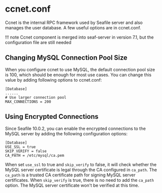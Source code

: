 # ccnet.conf


Ccnet is the internal RPC framework used by Seafile server and also manages the user database. A few useful options are in ccnet.conf. 

!!! note 
    Ccnet component is merged into seaf-server in version 7.1, but the configuration file are still needed


## Changing MySQL Connection Pool Size

When you configure ccnet to use MySQL, the default connection pool size is 100, which should be enough for most use cases. You can change this value by adding following options to ccnet.conf:

```
[Database]
......
# Use larger connection pool
MAX_CONNECTIONS = 200
```

## Using Encrypted Connections

Since Seafile 10.0.2, you can enable the encrypted connections to the MySQL server by adding the following configuration options:

```
[Database]
USE_SSL = true
SKIP_VERIFY = false
CA_PATH = /etc/mysql/ca.pem
```

When set `use_ssl` to true and `skip_verify` to false, it will check whether the MySQL server certificate is legal through the CA configured in `ca_path`. The `ca_path` is a trusted CA certificate path for signing MySQL server certificates. When `skip_verify` is true, there is no need to add the `ca_path` option. The MySQL server certificate won't be verified at this time.
